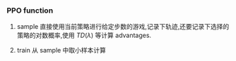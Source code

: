 ### PPO function

1. sample 直接使用当前策略进行给定步数的游戏,记录下轨迹,还要记录下选择的策略的对数概率,使用 $TD(\lambda)$ 等计算 advantages.

2. train 从 sample 中取小样本计算